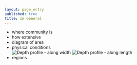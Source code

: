 ```yaml
---
layout: page_entry
published: true
title: In General
---
```


* where community is
* how extensive
* diagram of area
* physical conditions<br>
![Depth profile - along width](http://chart.apis.google.com/chart?chxt=y&chds=-100%2C-0&chd=t%3A-33%2C-53%2C-79%2C-87%2C-54%2C-11&chco=0000FF&chl=Depth+in+centimetres&chma=vt&chs=500x160&cht=lc&chtt=Depth+profile+along+width+of+water+body&chxl=0%3A%7C-100%7C-75%7C-50%7C-25%7C0)
![Depth profile - along length](http://chart.apis.google.com/chart?chxt=y&chds=-100%2C-0&chd=t%3A-6%2C-13.5%2C-30%2C-40%2C-64%2C-74%2C-86%2C-69%2C-60%2C-40&chco=0000FF&chl=Depth+in+centimetres&chma=vt&chs=500x160&cht=lc&chtt=Depth+profile+along+length+of+water+body&chxl=0%3A%7C-100%7C-75%7C-50%7C-25%7C0)
* regions